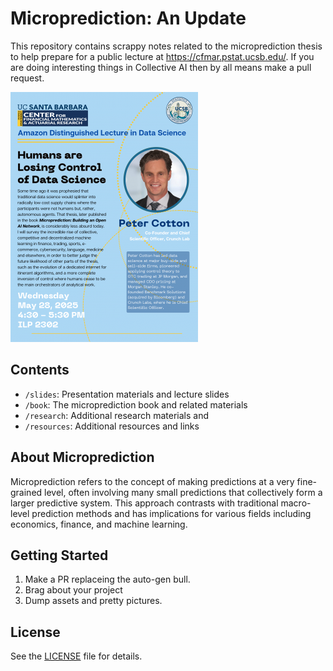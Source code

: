 # Microprediction: An Update

This repository contains scrappy notes related to the microprediction thesis to help prepare for a public lecture at https://cfmar.pstat.ucsb.edu/. If you are doing
interesting things in Collective AI then by all means make a pull request. 



![](https://github.com/microprediction/cfmar/blob/main/slides/assets/cfmar_announce.png)



## Contents

- `/slides`: Presentation materials and lecture slides
- `/book`: The microprediction book and related materials
- `/research`: Additional research materials and 
- `/resources`: Additional resources and links

## About Microprediction

Microprediction refers to the concept of making predictions at a very fine-grained level, often involving many small predictions that collectively form a larger predictive system. This approach contrasts with traditional macro-level prediction methods and has implications for various fields including economics, finance, and machine learning.

## Getting Started

1. Make a PR replaceing the auto-gen bull.
2. Brag about your project
3. Dump assets and pretty pictures. 
 


## License

See the [LICENSE](LICENSE) file for details.
